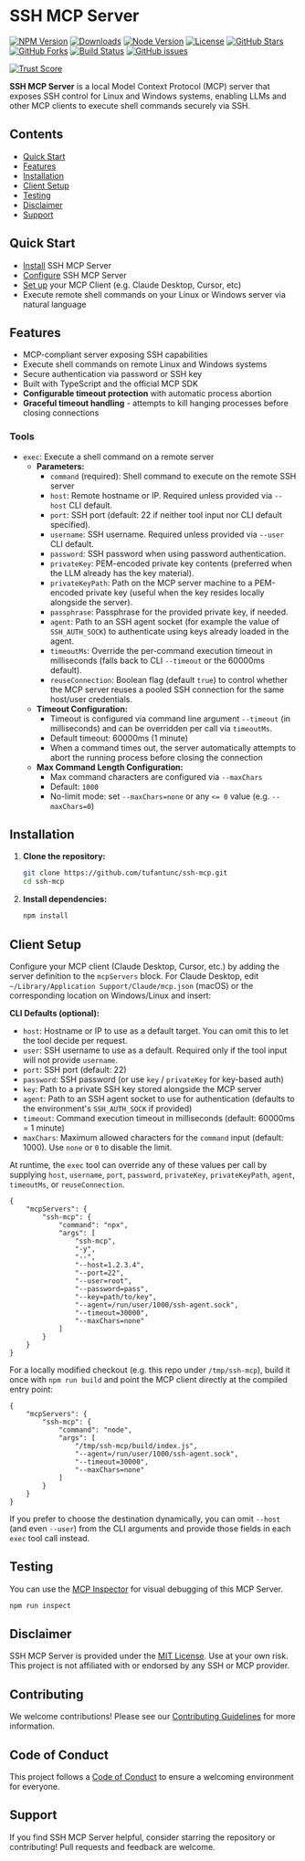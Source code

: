 # SSH MCP Server

[![NPM Version](https://img.shields.io/npm/v/ssh-mcp)](https://www.npmjs.com/package/ssh-mcp)
[![Downloads](https://img.shields.io/npm/dm/ssh-mcp)](https://www.npmjs.com/package/ssh-mcp)
[![Node Version](https://img.shields.io/node/v/ssh-mcp)](https://nodejs.org/)
[![License](https://img.shields.io/github/license/tufantunc/ssh-mcp)](./LICENSE)
[![GitHub Stars](https://img.shields.io/github/stars/tufantunc/ssh-mcp?style=social)](https://github.com/tufantunc/ssh-mcp/stargazers)
[![GitHub Forks](https://img.shields.io/github/forks/tufantunc/ssh-mcp?style=social)](https://github.com/tufantunc/ssh-mcp/forks)
[![Build Status](https://github.com/tufantunc/ssh-mcp/actions/workflows/publish.yml/badge.svg)](https://github.com/tufantunc/ssh-mcp/actions)
[![GitHub issues](https://img.shields.io/github/issues/tufantunc/ssh-mcp)](https://github.com/tufantunc/ssh-mcp/issues)

[![Trust Score](https://archestra.ai/mcp-catalog/api/badge/quality/tufantunc/ssh-mcp)](https://archestra.ai/mcp-catalog/tufantunc__ssh-mcp)

**SSH MCP Server** is a local Model Context Protocol (MCP) server that exposes SSH control for Linux and Windows systems, enabling LLMs and other MCP clients to execute shell commands securely via SSH.

## Contents

- [Quick Start](#quick-start)
- [Features](#features)
- [Installation](#installation)
- [Client Setup](#client-setup)
- [Testing](#testing)
- [Disclaimer](#disclaimer)
- [Support](#support)

## Quick Start

- [Install](#installation) SSH MCP Server
- [Configure](#configuration) SSH MCP Server
- [Set up](#client-setup) your MCP Client (e.g. Claude Desktop, Cursor, etc)
- Execute remote shell commands on your Linux or Windows server via natural language

## Features

- MCP-compliant server exposing SSH capabilities
- Execute shell commands on remote Linux and Windows systems
- Secure authentication via password or SSH key
- Built with TypeScript and the official MCP SDK
- **Configurable timeout protection** with automatic process abortion
- **Graceful timeout handling** - attempts to kill hanging processes before closing connections

### Tools

- `exec`: Execute a shell command on a remote server
  - **Parameters:**
    - `command` (required): Shell command to execute on the remote SSH server
    - `host`: Remote hostname or IP. Required unless provided via `--host` CLI default.
    - `port`: SSH port (default: 22 if neither tool input nor CLI default specified).
    - `username`: SSH username. Required unless provided via `--user` CLI default.
    - `password`: SSH password when using password authentication.
    - `privateKey`: PEM-encoded private key contents (preferred when the LLM already has the key material).
    - `privateKeyPath`: Path on the MCP server machine to a PEM-encoded private key (useful when the key resides locally alongside the server).
    - `passphrase`: Passphrase for the provided private key, if needed.
    - `agent`: Path to an SSH agent socket (for example the value of `SSH_AUTH_SOCK`) to authenticate using keys already loaded in the agent.
    - `timeoutMs`: Override the per-command execution timeout in milliseconds (falls back to CLI `--timeout` or the 60000ms default).
    - `reuseConnection`: Boolean flag (default `true`) to control whether the MCP server reuses a pooled SSH connection for the same host/user credentials.
  - **Timeout Configuration:**
    - Timeout is configured via command line argument `--timeout` (in milliseconds) and can be overridden per call via `timeoutMs`.
    - Default timeout: 60000ms (1 minute)
    - When a command times out, the server automatically attempts to abort the running process before closing the connection
  - **Max Command Length Configuration:**
    - Max command characters are configured via `--maxChars`
    - Default: `1000`
    - No-limit mode: set `--maxChars=none` or any `<= 0` value (e.g. `--maxChars=0`)

## Installation

1. **Clone the repository:**
   ```bash
   git clone https://github.com/tufantunc/ssh-mcp.git
   cd ssh-mcp
   ```
2. **Install dependencies:**
   ```bash
   npm install
   ```

## Client Setup

Configure your MCP client (Claude Desktop, Cursor, etc.) by adding the server definition to the `mcpServers` block. For Claude Desktop, edit `~/Library/Application Support/Claude/mcp.json` (macOS) or the corresponding location on Windows/Linux and insert:

**CLI Defaults (optional):**
- `host`: Hostname or IP to use as a default target. You can omit this to let the tool decide per request.
- `user`: SSH username to use as a default. Required only if the tool input will not provide `username`.
- `port`: SSH port (default: 22)
- `password`: SSH password (or use `key` / `privateKey` for key-based auth)
- `key`: Path to a private SSH key stored alongside the MCP server
- `agent`: Path to an SSH agent socket to use for authentication (defaults to the environment's `SSH_AUTH_SOCK` if provided)
- `timeout`: Command execution timeout in milliseconds (default: 60000ms = 1 minute)
- `maxChars`: Maximum allowed characters for the `command` input (default: 1000). Use `none` or `0` to disable the limit.

At runtime, the `exec` tool can override any of these values per call by supplying `host`, `username`, `port`, `password`, `privateKey`, `privateKeyPath`, `agent`, `timeoutMs`, or `reuseConnection`.


```commandline
{
    "mcpServers": {
        "ssh-mcp": {
            "command": "npx",
            "args": [
                "ssh-mcp",
                "-y",
                "--",
                "--host=1.2.3.4",
                "--port=22",
                "--user=root",
                "--password=pass",
                "--key=path/to/key",
                "--agent=/run/user/1000/ssh-agent.sock",
                "--timeout=30000",
                "--maxChars=none"
            ]
        }
    }
}
```

For a locally modified checkout (e.g. this repo under `/tmp/ssh-mcp`), build it once with `npm run build` and point the MCP client directly at the compiled entry point:

```commandline
{
    "mcpServers": {
        "ssh-mcp": {
            "command": "node",
            "args": [
                "/tmp/ssh-mcp/build/index.js",
                "--agent=/run/user/1000/ssh-agent.sock",
                "--timeout=30000",
                "--maxChars=none"
            ]
        }
    }
}
```

If you prefer to choose the destination dynamically, you can omit `--host` (and even `--user`) from the CLI arguments and provide those fields in each `exec` tool call instead.

## Testing

You can use the [MCP Inspector](https://modelcontextprotocol.io/docs/tools/inspector) for visual debugging of this MCP Server.

```sh
npm run inspect
```

## Disclaimer

SSH MCP Server is provided under the [MIT License](./LICENSE). Use at your own risk. This project is not affiliated with or endorsed by any SSH or MCP provider.

## Contributing

We welcome contributions! Please see our [Contributing Guidelines](./CONTRIBUTING.md) for more information.

## Code of Conduct

This project follows a [Code of Conduct](./CODE_OF_CONDUCT.md) to ensure a welcoming environment for everyone.

## Support

If you find SSH MCP Server helpful, consider starring the repository or contributing! Pull requests and feedback are welcome. 
